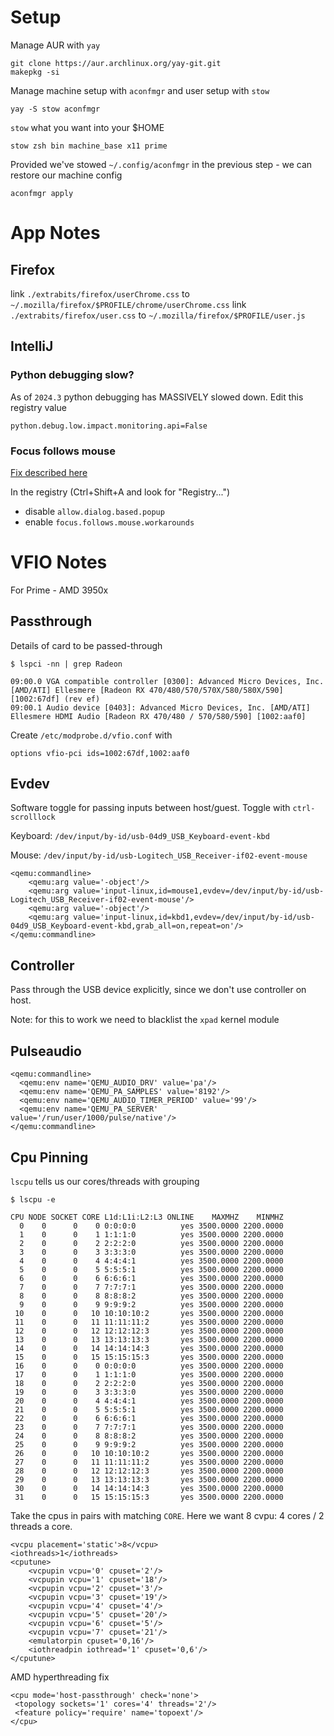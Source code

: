 # Setup

Manage AUR with `yay`

    git clone https://aur.archlinux.org/yay-git.git
    makepkg -si

Manage machine setup with `aconfmgr` and user setup with `stow`

    yay -S stow aconfmgr

`stow` what you want into your $HOME

    stow zsh bin machine_base x11 prime

Provided we've stowed `~/.config/aconfmgr` in the previous step - we can restore our machine config

    aconfmgr apply



# App Notes

## Firefox

link `./extrabits/firefox/userChrome.css` to `~/.mozilla/firefox/$PROFILE/chrome/userChrome.css`
link `./extrabits/firefox/user.css` to `~/.mozilla/firefox/$PROFILE/user.js`


## IntelliJ 

### Python debugging slow?

As of `2024.3` python debugging has MASSIVELY slowed down. Edit this registry value 

    python.debug.low.impact.monitoring.api=False


### Focus follows mouse

[Fix described here](https://youtrack.jetbrains.com/issue/IDEA-112015#comment=27-1324403)

In the registry  (Ctrl+Shift+A and look for "Registry...")

 - disable `allow.dialog.based.popup`
 - enable `focus.follows.mouse.workarounds`

# VFIO Notes

For Prime - AMD 3950x

## Passthrough

Details of card to be passed-through

    $ lspci -nn | grep Radeon
    
    09:00.0 VGA compatible controller [0300]: Advanced Micro Devices, Inc. [AMD/ATI] Ellesmere [Radeon RX 470/480/570/570X/580/580X/590] [1002:67df] (rev ef)
    09:00.1 Audio device [0403]: Advanced Micro Devices, Inc. [AMD/ATI] Ellesmere HDMI Audio [Radeon RX 470/480 / 570/580/590] [1002:aaf0]


Create `/etc/modprobe.d/vfio.conf` with

    options vfio-pci ids=1002:67df,1002:aaf0


## Evdev

Software toggle for passing inputs between host/guest. Toggle with `ctrl-scrolllock`

Keyboard: `/dev/input/by-id/usb-04d9_USB_Keyboard-event-kbd`

Mouse: `/dev/input/by-id/usb-Logitech_USB_Receiver-if02-event-mouse`


    <qemu:commandline>
        <qemu:arg value='-object'/>
        <qemu:arg value='input-linux,id=mouse1,evdev=/dev/input/by-id/usb-Logitech_USB_Receiver-if02-event-mouse'/>
        <qemu:arg value='-object'/>
        <qemu:arg value='input-linux,id=kbd1,evdev=/dev/input/by-id/usb-04d9_USB_Keyboard-event-kbd,grab_all=on,repeat=on'/>
    </qemu:commandline>

## Controller

Pass through the USB device explicitly, since we don't use controller on host.

Note: for this to work we need to blacklist the `xpad` kernel module


## Pulseaudio

    <qemu:commandline>
      <qemu:env name='QEMU_AUDIO_DRV' value='pa'/>
      <qemu:env name='QEMU_PA_SAMPLES' value='8192'/>
      <qemu:env name='QEMU_AUDIO_TIMER_PERIOD' value='99'/>
      <qemu:env name='QEMU_PA_SERVER' value='/run/user/1000/pulse/native'/>
    </qemu:commandline>


## Cpu Pinning

`lscpu` tells us our cores/threads with grouping

    $ lscpu -e
    
    CPU NODE SOCKET CORE L1d:L1i:L2:L3 ONLINE    MAXMHZ    MINMHZ
      0    0      0    0 0:0:0:0          yes 3500.0000 2200.0000
      1    0      0    1 1:1:1:0          yes 3500.0000 2200.0000
      2    0      0    2 2:2:2:0          yes 3500.0000 2200.0000
      3    0      0    3 3:3:3:0          yes 3500.0000 2200.0000
      4    0      0    4 4:4:4:1          yes 3500.0000 2200.0000
      5    0      0    5 5:5:5:1          yes 3500.0000 2200.0000
      6    0      0    6 6:6:6:1          yes 3500.0000 2200.0000
      7    0      0    7 7:7:7:1          yes 3500.0000 2200.0000
      8    0      0    8 8:8:8:2          yes 3500.0000 2200.0000
      9    0      0    9 9:9:9:2          yes 3500.0000 2200.0000
     10    0      0   10 10:10:10:2       yes 3500.0000 2200.0000
     11    0      0   11 11:11:11:2       yes 3500.0000 2200.0000
     12    0      0   12 12:12:12:3       yes 3500.0000 2200.0000
     13    0      0   13 13:13:13:3       yes 3500.0000 2200.0000
     14    0      0   14 14:14:14:3       yes 3500.0000 2200.0000
     15    0      0   15 15:15:15:3       yes 3500.0000 2200.0000
     16    0      0    0 0:0:0:0          yes 3500.0000 2200.0000
     17    0      0    1 1:1:1:0          yes 3500.0000 2200.0000
     18    0      0    2 2:2:2:0          yes 3500.0000 2200.0000
     19    0      0    3 3:3:3:0          yes 3500.0000 2200.0000
     20    0      0    4 4:4:4:1          yes 3500.0000 2200.0000
     21    0      0    5 5:5:5:1          yes 3500.0000 2200.0000
     22    0      0    6 6:6:6:1          yes 3500.0000 2200.0000
     23    0      0    7 7:7:7:1          yes 3500.0000 2200.0000
     24    0      0    8 8:8:8:2          yes 3500.0000 2200.0000
     25    0      0    9 9:9:9:2          yes 3500.0000 2200.0000
     26    0      0   10 10:10:10:2       yes 3500.0000 2200.0000
     27    0      0   11 11:11:11:2       yes 3500.0000 2200.0000
     28    0      0   12 12:12:12:3       yes 3500.0000 2200.0000
     29    0      0   13 13:13:13:3       yes 3500.0000 2200.0000
     30    0      0   14 14:14:14:3       yes 3500.0000 2200.0000
     31    0      0   15 15:15:15:3       yes 3500.0000 2200.0000


Take the cpus in pairs with matching `CORE`. Here we want 8 cvpu: 4 cores / 2 threads a core.

    <vcpu placement='static'>8</vcpu>
    <iothreads>1</iothreads>
    <cputune>
        <vcpupin vcpu='0' cpuset='2'/>
        <vcpupin vcpu='1' cpuset='18'/>
        <vcpupin vcpu='2' cpuset='3'/>
        <vcpupin vcpu='3' cpuset='19'/>
        <vcpupin vcpu='4' cpuset='4'/>
        <vcpupin vcpu='5' cpuset='20'/>
        <vcpupin vcpu='6' cpuset='5'/>
        <vcpupin vcpu='7' cpuset='21'/>
        <emulatorpin cpuset='0,16'/>
        <iothreadpin iothread='1' cpuset='0,6'/>
    </cputune>

AMD hyperthreading fix

    <cpu mode='host-passthrough' check='none'>
     <topology sockets='1' cores='4' threads='2'/>
     <feature policy='require' name='topoext'/>
    </cpu>
    